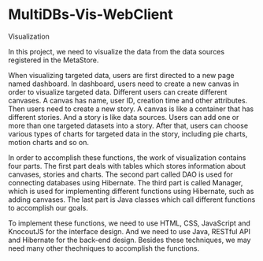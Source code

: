 # MultiDBs-Vis-WebClient

Visualization

In this project, we need to visualize the data from the data sources registered in the MetaStore.

When visualizing targeted data, users are first directed to a new page named dashboard. In dashboard, users need to create a new canvas in order to visualize targeted data. Different users can create different canvases. A canvas has name, user ID, creation time and other attributes. Then users need to create a new story. A canvas is like a container that has different stories. And a story is like data sources. Users can add one or more than one targeted datasets into a story. After that, users can choose various types of charts for targeted data in the story, including pie charts, motion charts and so on.

In order to accomplish these functions, the work of visualization contains four parts. The first part deals with tables which stores information about canvases, stories and charts. The second part called DAO is used for connecting databases using Hibernate. The third part is called Manager, which is used for implementing different functions using Hibernate, such as adding canvases. The last part is Java classes which call different functions to accomplish our goals.

To implement these functions, we need to use HTML, CSS, JavaScript and KnocoutJS for the interface design. And we need to use Java, RESTful API and Hibernate for the back-end design. Besides these techniques, we may need many other thechniques to accomplish the functions.